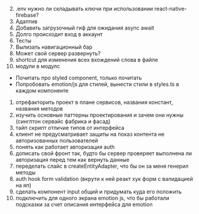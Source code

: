 2. .env нужно ли складывать ключи при использовании react-native-firebase?
3. Адаптив
4. Добавить загрузочный гиф для ожидания async await
5. Долго происходит вход в аккаунт
8. Тесты
9. Вылизать навигационный бар 
10. Может свой сервер развернуть? 
12. shortcut для изменения всех вхождений слова в файле
13. модули в модулс



- Почитать про styled component, только почитать
- Попробовать emotion/js для стилей, вынести стили в styles.ts в каждом компоненте

1. отрефакторить проект в плане сервисов, названия констант, названия методов
2. изучить основные паттерны проектирования и зачем они нужны (синглтон сервайс фабрика и фасад)
3. тайп скрипт отличие типов от интерфейса
4. клиент не предусматривает защиты на показ контента не авторизованных пользователей
5. понять как работает авторизация auth
6. дописать свой фронт так, будто бы сервер проверяет выполнена ли авторизация перед тем как вернуть данные
7. переделать слайс в createEntityAdapter, что бы он за меня генерил методы
8. auth hook form validation (вкрути к ней реакт хук форм с валидацией на яп)
9. сделать компонент input общий и придумать куда его положить
10. подключить для одного экрана emotion js, что бы работали подсказки за счет описания интерфейса для emotion
